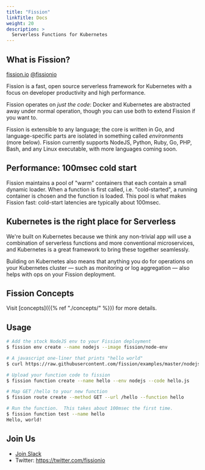 ```yaml
---
title: "Fission"
linkTitle: Docs
weight: 20
description: >
  Serverless Functions for Kubernetes
---
```


## What is Fission?

[fission.io](https://fission.io)  [@fissionio](https://twitter.com/fissionio)

Fission is a fast, open source serverless framework for Kubernetes with a focus on developer productivity and high performance.

Fission operates on _just the code_: Docker and Kubernetes are abstracted away under normal operation, though you can use both to extend Fission if you want to.

Fission is extensible to any language; the core is written in Go, and language-specific parts are isolated in something called _environments_ (more below).
Fission currently supports NodeJS, Python, Ruby, Go, PHP, Bash, and any Linux executable, with more languages coming soon.

## Performance: 100msec cold start

Fission maintains a pool of "warm" containers that each contain a small dynamic loader.
When a function is first called, i.e. "cold-started", a running container is chosen and the function is loaded.
This pool is what makes Fission fast: cold-start latencies are typically about 100msec.

## Kubernetes is the right place for Serverless

We're built on Kubernetes because we think any non-trivial app will use a combination of serverless functions and more conventional microservices, and Kubernetes is a great framework to bring these together seamlessly.

Building on Kubernetes also means that anything you do for operations on your Kubernetes cluster &mdash; such as monitoring or log aggregation &mdash; also helps with ops on your Fission deployment.

## Fission Concepts

Visit [concepts]({{% ref "./concepts/" %}}) for more details.

## Usage

```bash
# Add the stock NodeJS env to your Fission deployment
$ fission env create --name nodejs --image fission/node-env

# A javascript one-liner that prints "hello world"
$ curl https://raw.githubusercontent.com/fission/examples/master/nodejs/hello.js > hello.js

# Upload your function code to fission
$ fission function create --name hello --env nodejs --code hello.js

# Map GET /hello to your new function
$ fission route create --method GET --url /hello --function hello

# Run the function.  This takes about 100msec the first time.
$ fission function test --name hello
Hello, world!
```

## Join Us

* [Join Slack](/slack)
* Twitter: https://twitter.com/fissionio
